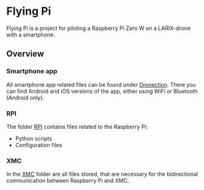 # Flying Pi
Flying Pi is a project for piloting a Raspberry Pi Zero W on a LARIX-drone with a smartphone.

## Overview
### Smartphone app
All smartphone app related files can be found under [Dronection](https://github.com/sguertl/Flying_Pi/tree/master/Dronection). There you can find Android and iOS versions of the app, either using WiFi or Bluetooth (Android only).

### RPI
The folder [RPI](https://github.com/sguertl/Flying_Pi/tree/master/RPI) contains files related to the Raspberry Pi:
+ Python scripts
+ Configuration files

### XMC
In the [XMC](https://github.com/sguertl/Flying_Pi/tree/master/XMC) folder are all files stored, that are necessary for the bidirectional communication between Raspberry Pi and XMC.
